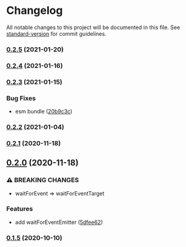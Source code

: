 # Changelog

All notable changes to this project will be documented in this file. See [standard-version](https://github.com/conventional-changelog/standard-version) for commit guidelines.

### [0.2.5](https://github.com/BlackGlory/wait-for/compare/v0.2.4...v0.2.5) (2021-01-20)

### [0.2.4](https://github.com/BlackGlory/wait-for/compare/v0.2.3...v0.2.4) (2021-01-16)

### [0.2.3](https://github.com/BlackGlory/wait-for/compare/v0.2.2...v0.2.3) (2021-01-15)


### Bug Fixes

* esm bundle ([20b9c3c](https://github.com/BlackGlory/wait-for/commit/20b9c3caf996f84c22d4aaecee45e2242d2c8dc0))

### [0.2.2](https://github.com/BlackGlory/wait-for/compare/v0.2.1...v0.2.2) (2021-01-04)

### [0.2.1](https://github.com/BlackGlory/wait-for/compare/v0.2.0...v0.2.1) (2020-11-18)

## [0.2.0](https://github.com/BlackGlory/wait-for/compare/v0.1.5...v0.2.0) (2020-11-18)


### ⚠ BREAKING CHANGES

* waitForEvent => waitForEventTarget

### Features

* add waitForEventEmitter ([5dfee62](https://github.com/BlackGlory/wait-for/commit/5dfee62ccc2173008712bc5554f98b28b8d6cd51))

### [0.1.5](https://github.com/BlackGlory/wait-for/compare/v0.1.4...v0.1.5) (2020-10-10)
